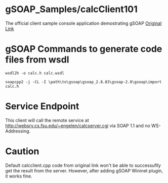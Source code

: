 # gSOAP_Samples/calcClient101
The official client sample console application demostrating gSOAP
[Original Link](https://www.genivia.com/examples/calc++/index.html)

# gSOAP Commands to generate code files from wsdl
```
wsdl2h -o calc.h calc.wsdl
```

```
soapcpp2 -j -CL -I \path\to\gsoap\gsoap_2.8.83\gsoap-2.8\gsoap\import calc.h
```

# Service Endpoint
This client will call the remote service at http://websrv.cs.fsu.edu/~engelen/calcserver.cgi via SOAP 1.1 and no WS-Addressing.

# Caution
Default calcclient.cpp code from original link won't be able to successuflly get the result from the server.
However, after adding gSOAP Wininet plugin, it works fine.